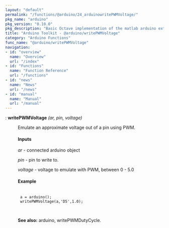 ```yaml
---
layout: "default"
permalink: "/functions/@arduino/24_arduinowritePWMVoltage/"
pkg_name: "arduino"
pkg_version: "0.10.0"
pkg_description: "Basic Octave implementation of the matlab arduino extension,  allowing communication to a programmed arduino board to control its  hardware."
title: "Arduino Toolkit - @arduino/writePWMVoltage"
category: "Arduino Functions"
func_name: "@arduino/writePWMVoltage"
navigation:
- id: "overview"
  name: "Overview"
  url: "/index"
- id: "Functions"
  name: "Function Reference"
  url: "/functions"
- id: "news"
  name: "News"
  url: "/news"
- id: "manual"
  name: "Manual"
  url: "/manual"
---
```

<dl class="def">
<dt id="index-writePWMVoltage"><span class="category">: </span><span><em></em> <strong>writePWMVoltage</strong> <em>(<var>ar</var>, <var>pin</var>, <var>voltage</var>)</em><a href='#index-writePWMVoltage' class='copiable-anchor'></a></span></dt>
<dd><p>Emulate an approximate voltage out of a pin using PWM.
</p>
<span id="Inputs"></span><h4 class="subsubheading">Inputs</h4>
<p><var>ar</var> - connected arduino object
</p>
<p><var>pin</var> - pin to write to.
</p>
<p><var>voltage</var> - voltage to emulate with PWM, between 0 - 5.0
</p>
<span id="Example"></span><h4 class="subsubheading">Example</h4>
<div class="example">
<pre class="example"> <code>
 a = arduino();
 writePWMVoltage(a,'D5',1.0);
 </code>
 </pre></div>


<p><strong>See also:</strong> arduino, writePWMDutyCycle.
 </p></dd></dl>